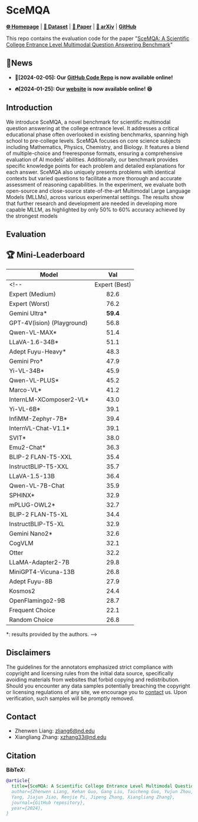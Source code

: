 # SceMQA 

[**🌐 Homepage**](https://scemqa.github.io/) | [**🤗 Dataset**]() | [**🤗 Paper**]() | [**📖 arXiv**]() | [**GitHub**](https://github.com/SceMQA/SceMQA)


This repo contains the evaluation code for the paper "[SceMQA: A Scientific College Entrance Level Multimodal Question Answering Benchmark]()"

## 🔔News

- **🚀[2024-02-05]: Our [GitHub Code Repo](https://github.com/SceMQA/SceMQA) is now available online!**

- **🔥[2024-01-25]: Our [website](https://scemqa.github.io/) is now available online! 😆**

## Introduction
We introduce  SceMQA, a novel benchmark for scientific multimodal question answering at the college entrance level. It addresses a critical educational phase often overlooked in existing benchmarks, spanning high school to pre-college levels. SceMQA focuses on core science subjects including Mathematics, Physics, Chemistry, and Biology. It features a blend of multiple-choice and freeresponse formats, ensuring a comprehensive evaluation of AI models’ abilities. Additionally, our benchmark provides specific knowledge
points for each problem and detailed explanations for each answer. SceMQA also uniquely presents problems with identical contexts but varied questions to facilitate a more thorough and accurate assessment of reasoning capabilities. In the experiment, we evaluate both open-source and close-source state-of-the-art Multimodal Large Language Models (MLLMs), across various experimental settings. The results show that further research and development are needed in developing more capable MLLM, as highlighted by only 50% to 60% accuracy achieved by the strongest models

<!-- ## Dataset Creation

SceMQA was created to challenge multimodal models with tasks that demand college-level subject knowledge and deliberate reasoning, pushing the boundaries of what these models can achieve in terms of expert-level perception and reasoning. Please refer to our huggingface [**🤗 Dataset**]() for more details. -->

## Evaluation
<!-- Please refer to our [eval](eval) folder for more details. -->

## 🏆 Mini-Leaderboard
| Model                      | Val |
|----------------------------|:---------:|
<!-- | Expert (Best)              |   88.6    |      -       |
| Expert (Medium)            |   82.6    |      -       |
| Expert (Worst)             |   76.2    |      -       |
| Gemini Ultra*              | **59.4**  |      -       |
| GPT-4V(ision) (Playground) |   56.8    |   **55.7**   |
| Qwen-VL-MAX*               |   51.4    |     46.8     |
| LLaVA-1.6-34B*             |   51.1    |     44.7     |
| Adept Fuyu-Heavy*          |   48.3    |      -       |
| Gemini Pro*                |   47.9    |      -       |
| Yi-VL-34B*                 |   45.9    |     41.6     |
| Qwen-VL-PLUS*              |   45.2    |     40.8     |
| Marco-VL*                  |   41.2    |     40.4     |
| InternLM-XComposer2-VL*    |   43.0    |     38.2     |
| Yi-VL-6B*                  |   39.1    |     37.8     |
| InfiMM-Zephyr-7B*          |   39.4    |     35.5     |
| InternVL-Chat-V1.1*        |   39.1    |     35.3     |
| SVIT*                      |   38.0    |     34.1     |
| Emu2-Chat*                 |   36.3    |     34.1     |
| BLIP-2 FLAN-T5-XXL         |   35.4    |     34.0     |
| InstructBLIP-T5-XXL        |   35.7    |     33.8     |
| LLaVA-1.5-13B              |   36.4    |     33.6     |
| Qwen-VL-7B-Chat            |   35.9    |     32.9     |
| SPHINX*                    |   32.9    |     32.9     |
| mPLUG-OWL2*                |   32.7    |     32.1     |
| BLIP-2 FLAN-T5-XL          |   34.4    |     31.0     |
| InstructBLIP-T5-XL         |   32.9    |     30.6     |
| Gemini Nano2*              |   32.6    |      -       |
| CogVLM                     |   32.1    |     30.1     |
| Otter                      |   32.2    |     29.1     |
| LLaMA-Adapter2-7B          |   29.8    |     27.7     |
| MiniGPT4-Vicuna-13B        |   26.8    |     27.6     |
| Adept Fuyu-8B              |   27.9    |     27.4     |
| Kosmos2                    |   24.4    |     26.6     |
| OpenFlamingo2-9B           |   28.7    |     26.3     |
| Frequent Choice            |   22.1    |     23.9     |
| Random Choice              |   26.8    |     25.8     |

*: results provided by the authors. -->

## Disclaimers
The guidelines for the annotators emphasized strict compliance with copyright and licensing rules from the initial data source, specifically avoiding materials from websites that forbid copying and redistribution. 
Should you encounter any data samples potentially breaching the copyright or licensing regulations of any site, we encourage you to [contact](#contact) us. Upon verification, such samples will be promptly removed.

## Contact
- Zhenwen Liang: zliang6@nd.edu
- Xiangliang Zhang: xzhang33@nd.edu

## Citation

**BibTeX:**
```bibtex
@article{
  title={SceMQA: A Scientific College Entrance Level Multimodal Question Answering Benchmark},
  author={Zhenwen Liang, Kehan Guo, Gang Liu, Taicheng Guo, Yujun Zhou, Tianyu
  Yang, Jiajun Jiao, Renjie Pi, Jipeng Zhang, Xiangliang Zhang},
  journal={GitHub repository},
  year={2024},
}
```
